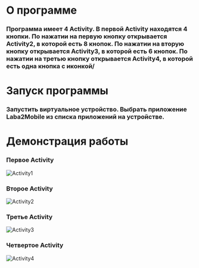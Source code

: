# О программе
### Программа имеет 4 Activity. В первой Activity находятся 4 кнопки. По нажатии на первую кнопку открывается Activity2, в которой есть 8 кнопок. По нажатии на вторую кнопку открывается Activity3, в которой есть 6 кнопок. По нажатии на третью кнопку открывается Activity4, в которой есть одна кнопка с иконкой/
# Запуск программы
### Запустить виртуальное устройство. Выбрать приложение Laba2Mobile из списка приложений на устройстве.
# Демонстрация работы
### Первое Activity
![Activity1](https://github.com/user-attachments/assets/88a1c316-a402-4ffd-9117-2a9f56fc8d47)
### Второе Activity
![Activity2](https://github.com/user-attachments/assets/095e0f52-fffd-4e07-b53c-d90f69b73e4d)
### Третье Activity
![Activity3](https://github.com/user-attachments/assets/6f79551d-319e-4a8e-9f2b-0a638ca95b60)
### Четвертое Activity
![Activity4](https://github.com/user-attachments/assets/8552f1b1-ffd4-43d0-9907-60c832041b47)

